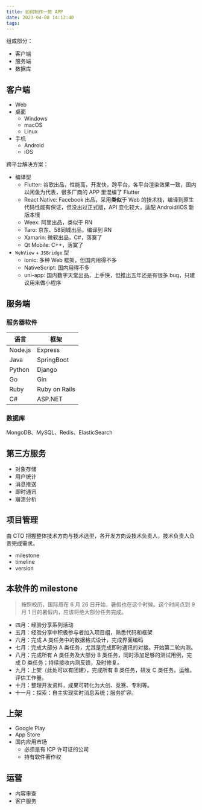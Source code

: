 ```yaml
---
title: 如何制作一款 APP
date: 2023-04-08 14:12:40
tags:
---
```


组成部分：

* 客户端
* 服务端
* 数据库

## 客户端

* Web
* 桌面
  * Windows
  * macOS
  * Linux
* 手机
  * Android
  * iOS

跨平台解决方案：

* 编译型
  * Flutter: 谷歌出品，性能高，开发快，跨平台，各平台渲染效果一致，国内以闲鱼为代表，很多厂商的 APP 里混编了 Flutter
  * React Native: Facebook 出品，采用**类似**于 Web 的技术栈，编译到原生代码性能有保证，但没出过正式版，API 变化较大，适配 Android/iOS 新版本慢
  * Weex: 阿里出品，类似于 RN
  * Taro: 京东、58同城出品，编译到 RN
  * Xamarin: 微软出品，C#，落寞了
  * Qt Mobile: C++，落寞了
* `WebView` + `JSBridge` 型
  * Ionic: 多种 Web 框架，但国内用得不多
  * NativeScript: 国内用得不多
  * uni-app: 国内数字天堂出品，上手快，但推出五年还是有很多 bug，只建议用来做小程序

## 服务端

### 服务器软件

| 语言 | 框架 |
| --- | --- |
| Node.js | Express |
| Java | SpringBoot |
| Python | Django |
| Go | Gin |
| Ruby | Ruby on Rails |
| C# | ASP.NET |

### 数据库

MongoDB、MySQL、Redis、ElasticSearch

## 第三方服务

* 对象存储
* 用户统计
* 消息推送
* 即时通讯
* 崩溃分析

## 项目管理

由 CTO 把握整体技术方向与技术选型，各开发方向设技术负责人，技术负责人负责完成需求。

* milestone
* timeline
* version

## 本软件的 milestone

> 按照校历，国际周在 6 月 26 日开始，暑假也在这个时候。这个时间点到 9 月 1 日的暑假内，应该将绝大部分任务完成。

* 四月：经验分享系列活动
* 五月：经验分享中积极参与者加入项目组，熟悉代码和框架
* 六月：完成 A 类任务中的数据格式设计，完成界面编码
* 七月：完成大部分 A 类任务，尤其是完成即时通讯的对接。开始第二轮内测。
* 八月：完成所有 A 类任务及大部分 B 类任务，同时添加足够的测试用例，完成 D 类任务；持续接收内测反馈，及时修复。
* 九月：上架（此处可以有团建），完成所有 B 类任务，研发 C 类任务。运维。评估工作量。
* 十月：整理开发资料，成果可转化为大创、竞赛、专利等。
* 十一月：探索：自主实现实时消息系统；服务扩容。

## 上架

* Google Play
* App Store
* 国内应用市场
  * 必须是有 ICP 许可证的公司
  * 持有软件著作权

## 运营

* 内容审查
* 客户服务
